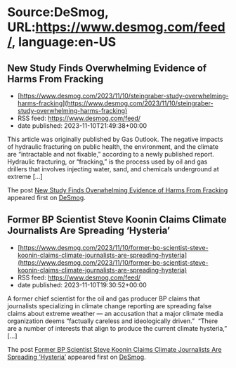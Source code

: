 # Source:DeSmog, URL:https://www.desmog.com/feed/, language:en-US

## New Study Finds Overwhelming Evidence of Harms From Fracking
 - [https://www.desmog.com/2023/11/10/steingraber-study-overwhelming-harms-fracking](https://www.desmog.com/2023/11/10/steingraber-study-overwhelming-harms-fracking)
 - RSS feed: https://www.desmog.com/feed/
 - date published: 2023-11-10T21:49:38+00:00

<p>This article was originally published by Gas Outlook. The negative impacts of hydraulic fracturing on public health, the environment, and the climate are “intractable and not fixable,” according to a newly published report. Hydraulic fracturing, or “fracking,” is the process used by oil and gas drillers that involves injecting water, sand, and chemicals underground at extreme [&#8230;]</p>
<p>The post <a href="https://www.desmog.com/2023/11/10/steingraber-study-overwhelming-harms-fracking/" rel="nofollow">New Study Finds Overwhelming Evidence of Harms From Fracking</a> appeared first on <a href="https://www.desmog.com" rel="nofollow">DeSmog</a>.</p>

## Former BP Scientist Steve Koonin Claims Climate Journalists Are Spreading ‘Hysteria’
 - [https://www.desmog.com/2023/11/10/former-bp-scientist-steve-koonin-claims-climate-journalists-are-spreading-hysteria](https://www.desmog.com/2023/11/10/former-bp-scientist-steve-koonin-claims-climate-journalists-are-spreading-hysteria)
 - RSS feed: https://www.desmog.com/feed/
 - date published: 2023-11-10T19:30:52+00:00

<p>A former chief scientist for the oil and gas producer BP claims that journalists specializing in climate change reporting are spreading false claims about extreme weather — an accusation that a major climate media organization deems “factually careless and ideologically driven.”&#160; “There are a number of interests that align to produce the current climate hysteria,” [&#8230;]</p>
<p>The post <a href="https://www.desmog.com/2023/11/10/former-bp-scientist-steve-koonin-claims-climate-journalists-are-spreading-hysteria/" rel="nofollow">Former BP Scientist Steve Koonin Claims Climate Journalists Are Spreading ‘Hysteria’</a> appeared first on <a href="https://www.desmog.com" rel="nofollow">DeSmog</a>.</p>

